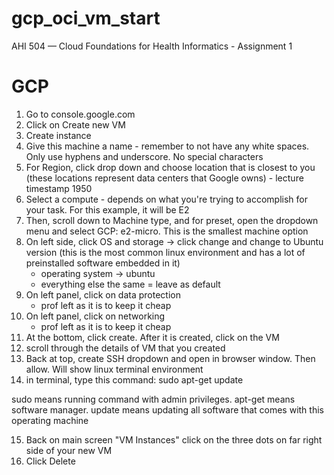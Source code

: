 # gcp_oci_vm_start
AHI 504 — Cloud Foundations for Health Informatics - Assignment 1

# GCP
1. Go to console.google.com
2. Click on Create new VM
3. Create instance
4. Give this machine a name - remember to not have any white spaces. Only use hyphens and underscore. No special characters
5. For Region, click drop down and choose location that is closest to you (these locations represent data centers that Google owns) - lecture timestamp 1950
6. Select a compute - depends on what you're trying to accomplish for your task. For this example, it will be E2
7. Then, scroll down to Machine type, and for preset, open the dropdown menu and select GCP: e2-micro. This is the smallest machine option
8. On left side, click OS and storage -> click change and change to Ubuntu version (this is the most common linux environment and has a lot of preinstalled software embedded in it) 
    - operating system -> ubuntu
    - everything else the same = leave as default
9. On left panel, click on data protection
    - prof left as it is to keep it cheap
10. On left panel, click on networking
    - prof left as it is to keep it cheap
11. At the bottom, click create. After it is created, click on the VM
12. scroll through the details of VM that you created
13. Back at top, create SSH dropdown and open in browser window. Then allow. Will show linux terminal environment
14. in terminal, type this command:
    sudo apt-get update

   sudo means running command with admin privileges. apt-get means software manager. update means updating all software that comes with this operating machine

15. Back on main screen "VM Instances" click on the three dots on far right side of your new VM
16. Click Delete